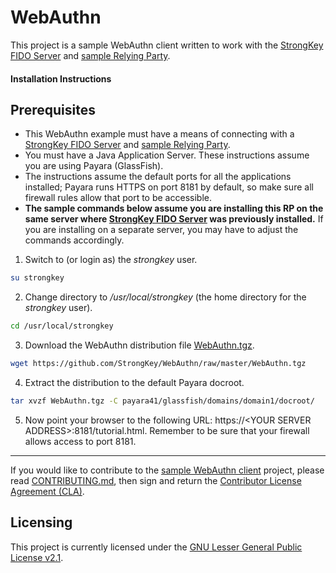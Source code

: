 # WebAuthn
This project is a sample WebAuthn client written to work with the [StrongKey FIDO Server](https://github.com/StrongKey/FIDO-Server) and [sample Relying Party](https://github.com/StrongKey/relying-party-java).


#### Installation Instructions ####

## Prerequisites

- This WebAuthn example must have a means of connecting with a [StrongKey FIDO Server](https://github.com/StrongKey/FIDO-Server) and [sample Relying Party](https://github.com/StrongKey/relying-party-java).  
- You must have a Java Application Server. These instructions assume you are using Payara (GlassFish).
- The instructions assume the default ports for all the applications installed; Payara runs HTTPS on port 8181 by default, so make sure all firewall rules allow that port to be accessible.
- **The sample commands below assume you are installing this RP on the same server where [StrongKey FIDO Server](https://github.com/StrongKey/FIDO-Server) was previously installed.** If you are installing on a separate server, you may have to adjust the commands accordingly.

1. Switch to (or login as) the _strongkey_ user.
  
  ```sh
  su strongkey
  ```

2. Change directory to _/usr/local/strongkey_ (the home directory for the _strongkey_ user).

  ```sh
  cd /usr/local/strongkey
  ```

3. Download the WebAuthn distribution file [WebAuthn.tgz](https://github.com/StrongKey/WebAuthn/blob/master/WebAuthn.tgz).

  ```sh
  wget https://github.com/StrongKey/WebAuthn/raw/master/WebAuthn.tgz
  ```

4. Extract the distribution to the default Payara docroot.

  ```sh
  tar xvzf WebAuthn.tgz -C payara41/glassfish/domains/domain1/docroot/
  ```

5. Now point your browser to the following URL: https://\<YOUR SERVER ADDRESS>:8181/tutorial.html. Remember to be sure that your firewall allows access to port 8181.

------------------------
If you would like to contribute to the [sample WebAuthn client](https://github.com/StrongKey/WebAuthn) project, please read [CONTRIBUTING.md](https://github.com/StrongKey/WebAuthn/blob/master/CONTRIBUTING.md), then sign and return the [Contributor License Agreement (CLA)](https://cla-assistant.io/StrongKey/FIDO-Server).

## Licensing
This project is currently licensed under the [GNU Lesser General Public License v2.1](https://github.com/StrongKey/relying-party-java/blob/master/LICENSE).


